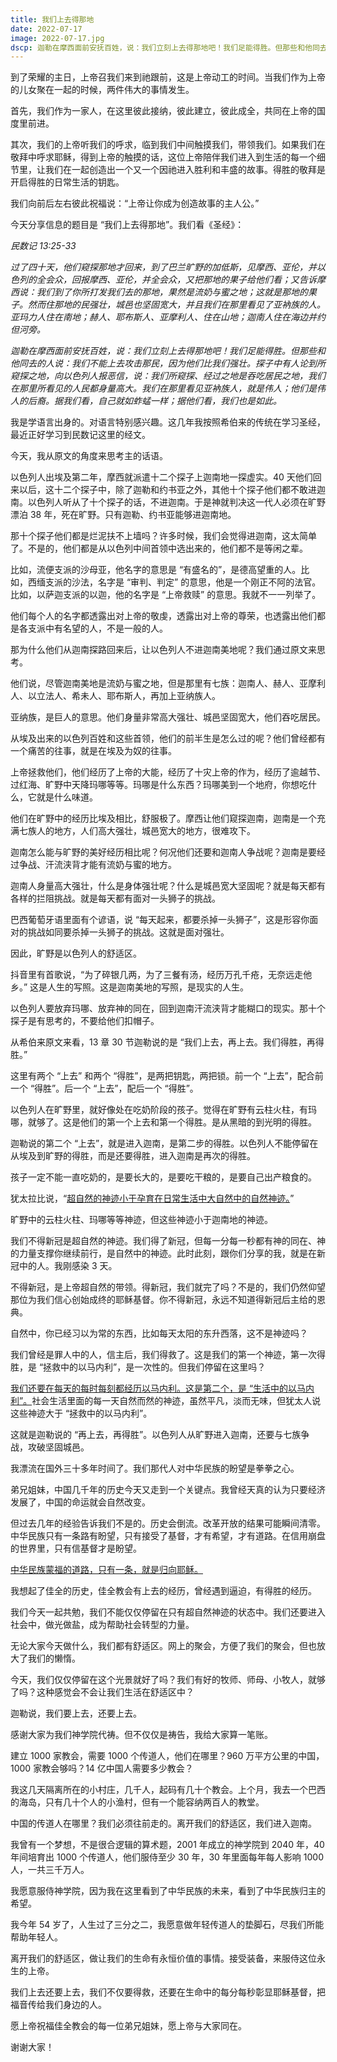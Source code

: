 ```yaml
---
title: 我们上去得那地
date: 2022-07-17
image: 2022-07-17.jpg
dscp: 迦勒在摩西面前安抚百姓，说：我们立刻上去得那地吧！我们足能得胜。但那些和他同去的人说：我们不能上去攻击那民，因为他们比我们强壮...我们所窥探、经过之地是吞吃居民之地，我们在那里所看见的人民都身量高大。我们在那里看见亚衲族人，就是伟人；他们是伟人的后裔。据我们看，自己就如蚱蜢一样；据他们看，我们也是如此。<br/><br/> 民数记 13:30-33
---
```


到了荣耀的主日，上帝召我们来到祂跟前，这是上帝动工的时间。当我们作为上帝的儿女聚在一起的时候，两件伟大的事情发生。

首先，我们作为一家人，在这里彼此接纳，彼此建立，彼此成全，共同在上帝的国度里前进。

其次，我们的上帝听我们的呼求，临到我们中间触摸我们，带领我们。如果我们在敬拜中呼求耶稣，得到上帝的触摸的话，这位上帝陪伴我们进入到生活的每一个细节里，让我们在一起创造出一个又一个因祂进入胜利和丰盛的故事。得胜的敬拜是开启得胜的日常生活的钥匙。

我们向前后左右彼此祝福说：“上帝让你成为创造故事的主人公。”

今天分享信息的题目是 “我们上去得那地”。我们看《圣经》：

*民数记 13:25-33*

*过了四十天，他们窥探那地才回来，到了巴兰旷野的加低斯，见摩西、亚伦，并以色列的全会众，回报摩西、亚伦，并全会众，又把那地的果子给他们看；又告诉摩西说：我们到了你所打发我们去的那地，果然是流奶与蜜之地；这就是那地的果子。然而住那地的民强壮，城邑也坚固宽大，并且我们在那里看见了亚衲族的人。亚玛力人住在南地；赫人、耶布斯人、亚摩利人、住在山地；迦南人住在海边并约但河旁。*

*迦勒在摩西面前安抚百姓，说：我们立刻上去得那地吧！我们足能得胜。但那些和他同去的人说：我们不能上去攻击那民，因为他们比我们强壮。探子中有人论到所窥探之地，向以色列人报恶信，说：我们所窥探、经过之地是吞吃居民之地，我们在那里所看见的人民都身量高大。我们在那里看见亚衲族人，就是伟人；他们是伟人的后裔。据我们看，自己就如蚱蜢一样；据他们看，我们也是如此。*


我是学语言出身的。对语言特别感兴趣。这几年我按照希伯来的传统在学习圣经，最近正好学习到民数记这里的经文。

今天，我从原文的角度来思考主的话语。

以色列人出埃及第二年，摩西就派遣十二个探子上迦南地一探虚实。40 天他们回来以后，这十二个探子中，除了迦勒和约书亚之外，其他十个探子他们都不敢进迦南。以色列人听从了十个探子的话，不进迦南。于是神就判决这一代人必须在旷野漂泊 38 年，死在旷野。只有迦勒、约书亚能够进迦南地。

那十个探子他们都是烂泥扶不上墙吗？许多时候，我们会觉得进迦南，这太简单了。不是的，他们都是从以色列中间首领中选出来的，他们都不是等闲之辈。
	
比如，流便支派的沙母亚，他名字的意思是 “有盛名的”，是德高望重的人。比如，西缅支派的沙法，名字是 “审判、判定” 的意思，他是一个刚正不阿的法官。比如，以萨迦支派的以迦，他的名字是 “上帝救赎” 的意思。我就不一一列举了。

他们每个人的名字都透露出对上帝的敬虔，透露出对上帝的尊荣，也透露出他们都是各支派中有名望的人，不是一般的人。

那为什么他们从迦南探路回来后，让以色列人不进迦南美地呢？我们通过原文来思考。

他们说，尽管迦南美地是流奶与蜜之地，但是那里有七族：迦南人、赫人、亚摩利人、以立法人、希未人、耶布斯人，再加上亚纳族人。

亚纳族，是巨人的意思。他们身量非常高大强壮、城邑坚固宽大，他们吞吃居民。

从埃及出来的以色列百姓和这些首领，他们的前半生是怎么过的呢？他们曾经都有一个痛苦的往事，就是在埃及为奴的往事。

上帝拯救他们，他们经历了上帝的大能，经历了十灾上帝的作为，经历了逾越节、过红海、旷野中天降玛哪等等。玛哪是什么东西？玛哪美到一个地府，你想吃什么，它就是什么味道。

他们在旷野中的经历比埃及相比，舒服极了。摩西让他们窥探迦南，迦南是一个充满七族人的地方，人们高大强壮，城邑宽大的地方，很难攻下。

迦南怎么能与旷野的美好经历相比呢？何况他们还要和迦南人争战呢？迦南是要经过争战、汗流浃背才能有流奶与蜜的地方。

迦南人身量高大强壮，什么是身体强壮呢？什么是城邑宽大坚固呢？就是每天都有各样的拦阻挑战。就是每天都有面对一头狮子的挑战。

巴西葡萄牙语里面有个谚语，说 “每天起来，都要杀掉一头狮子”，这是形容你面对的挑战如同要杀掉一头狮子的挑战。这就是面对强壮。

因此，旷野是以色列人的舒适区。

抖音里有首歌说，“为了碎银几两，为了三餐有汤，经历万孔千疮，无奈远走他乡。” 这是人生的写照。这是迦南美地的写照，是现实的人生。

以色列人要放弃玛哪、放弃神的同在，回到迦南汗流浃背才能糊口的现实。那十个探子是有思考的，不要给他们扣帽子。

从希伯来原文来看，13 章 30 节迦勒说的是 “我们上去，再上去。我们得胜，再得胜。”

这里有两个 “上去” 和两个 “得胜”，是两把钥匙，两把锁。前一个 “上去”，配合前一个 “得胜”。后一个 “上去”，配后一个 “得胜”。

以色列人在旷野里，就好像处在吃奶阶段的孩子。觉得在旷野有云柱火柱，有玛哪，就够了。这是他们的第一个上去和第一个得胜。是从黑暗的到光明的得胜。

迦勒说的第二个 “上去”，就是进入迦南，是第二步的得胜。以色列人不能停留在从埃及到旷野的得胜，而是还要得胜，进入迦南是再次的得胜。

孩子一定不能一直吃奶的，是要长大的，是要吃干粮的，是要自己出产粮食的。

犹太拉比说，“<u>超自然的神迹小于孕育在日常生活中大自然中的自然神迹。</u>”

旷野中的云柱火柱、玛哪等等神迹，但这些神迹小于迦南地的神迹。

我们不得新冠是超自然的神迹。我们得了新冠，但每一分每一秒都有神的同在、神的力量支撑你继续前行，是自然中的神迹。此时此刻，跟你们分享的我，就是在新冠中的人。我刚感染 3 天。

不得新冠，是上帝超自然的带领。得新冠，我们就完了吗？不是的，我们仍然仰望那位为我们信心创始成终的耶稣基督。你不得新冠，永远不知道得新冠后主给的恩典。

自然中，你已经习以为常的东西，比如每天太阳的东升西落，这不是神迹吗？

我们曾经是罪人中的人，信主后，我们得救了。这是我们的第一个神迹，第一次得胜，是 “拯救中的以马内利”，是一次性的。但我们停留在这里吗？

<u>我们还要在每天的每时每刻都经历以马内利。这是第二个，是 “生活中的以马内利”。</u>社会生活里面的每一天自然而然的神迹，虽然平凡，淡而无味，但犹太人说这些神迹大于 “拯救中的以马内利”。

这就是迦勒说的 “再上去，再得胜”。以色列人从旷野进入迦南，还要与七族争战，攻破坚固城邑。

我漂流在国外三十多年时间了。我们那代人对中华民族的盼望是拳拳之心。

弟兄姐妹，中国几千年的历史今天又走到一个关键点。我曾经天真的认为只要经济发展了，中国的命运就会自然改变。

但过去几年的经验告诉我们不是的。历史会倒流。改革开放的结果可能瞬间清零。中华民族只有一条路有盼望，只有接受了基督，才有希望，才有道路。在信用崩盘的世界里，只有信基督才是盼望。

<u>中华民族蒙福的道路，只有一条，就是归向耶稣。</u>

我想起了佳全的历史，佳全教会有上去的经历，曾经遇到逼迫，有得胜的经历。

我们今天一起共勉，我们不能仅仅停留在只有超自然神迹的状态中。我们还要进入社会中，做光做盐，成为帮助社会转型的力量。

无论大家今天做什么，我们都有舒适区。网上的聚会，方便了我们的聚会，但也放大了我们的懒惰。

今天，我们仅仅停留在这个光景就好了吗？我们有好的牧师、师母、小牧人，就够了吗？这种感觉会不会让我们生活在舒适区中？

迦勒说，我们要上去，还要上去。

感谢大家为我们神学院代祷。但不仅仅是祷告，我给大家算一笔账。

建立 1000 家教会，需要 1000 个传道人，他们在哪里？960 万平方公里的中国，1000 家教会够吗？14 亿中国人需要多少教会？

我这几天隔离所在的小村庄，几千人，起码有几十个教会。上个月，我去一个巴西的海岛，只有几十个人的小渔村，但有一个能容纳两百人的教堂。

中国的传道人在哪里？我们必须往前走的。离开我们的舒适区，我们进入迦南。

我曾有一个梦想，不是很合逻辑的算术题，2001 年成立的神学院到 2040 年，40 年间培育出 1000 个传道人，他们服侍至少 30 年，30 年里面每年每人影响 1000 人，一共三千万人。

我愿意服侍神学院，因为我在这里看到了中华民族的未来，看到了中华民族归主的希望。

我今年 54 岁了，人生过了三分之二，我愿意做年轻传道人的垫脚石，尽我们所能帮助年轻人。

离开我们的舒适区，做让我们的生命有永恒价值的事情。接受装备，来服侍这位永生的上帝。

我们上去还要上去，我们不仅要得救，还要在生命中的每分每秒彰显耶稣基督，把福音传给我们身边的人。

愿上帝祝福佳全教会的每一位弟兄姐妹，愿上帝与大家同在。

谢谢大家！